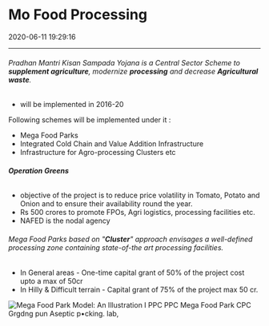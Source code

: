 ﻿# Mo Food Processing
2020-06-11 19:29:16
            
---


###### Pradhan Mantri Kisan Sampada Yojana is a Central Sector Scheme to **supplement agriculture**, modernize **processing** and decrease **Agricultural waste**. 
-   will be implemented in 2016-20
 
 Following schemes will be implemented under it :
-   Mega Food Parks
-   Integrated Cold Chain and Value Addition Infrastructure
-   Infrastructure for Agro-processing Clusters etc
 
 ###### **Operation Greens** 
 - objective of the project is to reduce price volatility in Tomato, Potato and Onion and to ensure their availability round the year.
-   Rs 500 crores to promote FPOs, Agri logistics, processing facilities etc.
-   NAFED is the nodal agency
 
###### Mega Food Parks based on "**Cluster**" approach envisages a well-defined processing zone containing state-of-the art processing facilities.

-   In General areas - One-time capital grant of 50% of the project cost upto a max of 50cr
-   In Hilly & Difficult terrain - Capital grant of 75% of the project max 50 cr.

![Mega Food Park Model: An Illustration I PPC PPC Mega Food Park CPC Grgdng pun Aseptic p•cking. lab, ](Mo-Food-Processing-image1-00114967.png)
 

 






